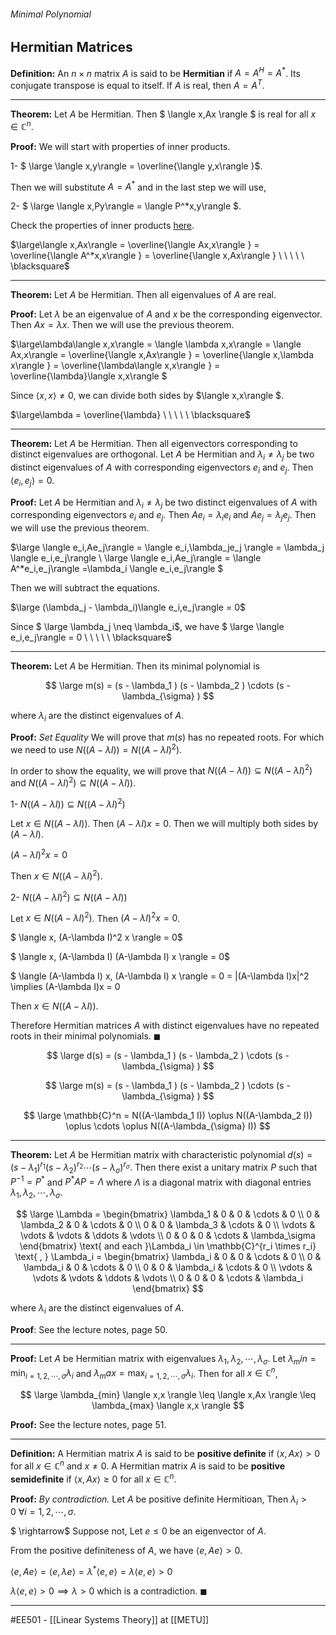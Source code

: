 ###### Minimal Polynomial ######
## Hermitian Matrices ##

**Definition:** An $n \times n$ matrix $A$ is said to be **Hermitian** if $A = A^H = A^*$. Its conjugate transpose is equal to itself. If $A$ is real, then $A = A^T$.

--------------------------------------------------------------------------------------------------------------
**Theorem:** Let $A$ be Hermitian. Then $ \langle x,Ax \rangle $ is real for all $x \in \mathbb{C}^n$.

**Proof:** We will start with properties of inner products.

1- $ \large \langle x,y\rangle  = \overline{\langle y,x\rangle }$. 

Then we will substitute $A = A^*$ 
and in the last step we will use,
 
2- $ \large \langle x,Py\rangle  = \langle P^*x,y\rangle $.

Check the properties of inner products [here](Inner-Product-Spaces.md).


$\large\langle x,Ax\rangle  = \overline{\langle Ax,x\rangle } = \overline{\langle A^*x,x\rangle } = \overline{\langle x,Ax\rangle } \ \ \ \ \ \blacksquare$ 

--------------------------------------------------------------------------------------------------------------
**Theorem:** Let $A$ be Hermitian. Then all eigenvalues of $A$ are real.

**Proof:** Let $\lambda$ be an eigenvalue of $A$ and $x$ be the corresponding eigenvector. Then $Ax = \lambda x$. Then we will use the previous theorem.

$\large\lambda\langle x,x\rangle  = \langle \lambda x,x\rangle  = \langle Ax,x\rangle  = \overline{\langle x,Ax\rangle } = \overline{\langle x,\lambda x\rangle } = \overline{\lambda\langle x,x\rangle } = \overline{\lambda}\langle x,x\rangle $

Since $\langle x,x\rangle  \neq 0$, we can divide both sides by $\langle x,x\rangle $.

$\large\lambda = \overline{\lambda} \ \ \ \ \ \blacksquare$ 

--------------------------------------------------------------------------------------------------------------
**Theorem:** Let $A$ be Hermitian. Then all eigenvectors corresponding to distinct eigenvalues are orthogonal. Let $A$ be Hermitian and $\lambda_i \neq \lambda_j$ be two distinct eigenvalues of $A$ with corresponding eigenvectors $e_i$ and $e_j$. Then $\langle e_i,e_j\rangle = 0$.

**Proof:** Let $A$ be Hermitian and $\lambda_i \neq \lambda_j$ be two distinct eigenvalues of $A$ with corresponding eigenvectors $e_i$ and $e_j$. Then $Ae_i = \lambda_i e_i$ and $Ae_j = \lambda_j e_j$. Then we will use the previous theorem.

$\large \langle e_i,Ae_j\rangle  = \langle e_i,\lambda_je_j \rangle  = \lambda_j \langle e_i,e_j\rangle  \\
\large \langle e_i,Ae_j\rangle  = \langle A^*e_i,e_j\rangle  =\lambda_i \langle e_i,e_j\rangle  $

Then we will subtract the equations.

$\large (\lambda_j - \lambda_i)\langle e_i,e_j\rangle  = 0$

Since $ \large \lambda_j \neq \lambda_i$, we have $ \large \langle e_i,e_j\rangle  = 0 \ \ \ \ \ \blacksquare$

--------------------------------------------------------------------------------------------------------------
**Theorem:** Let $A$ be Hermitian. Then its minimal polynomial is

$$ \large m(s) = (s - \lambda_1 ) (s - \lambda_2 ) \cdots (s - \lambda_{\sigma} ) $$

where $\lambda_i$ are the distinct eigenvalues of $A$.

**Proof:** _Set Equality_ We will prove that $m(s)$ has no repeated roots. For which we need to use $N((A-\lambda I)) = N((A-\lambda I)^2)$.

In order to show the equality, we will prove that $N((A-\lambda I)) \subseteq N((A-\lambda I)^2)$ and $N((A-\lambda I)^2) \subseteq N((A-\lambda I))$.

1- $N((A-\lambda I)) \subseteq N((A-\lambda I)^2)$

Let $x \in N((A-\lambda I))$. Then $(A-\lambda I) x = 0$. Then we will multiply both sides by $(A-\lambda I)$.

$(A-\lambda I)^2 x = 0$

Then $x \in N((A-\lambda I)^2)$.

2- $N((A-\lambda I)^2) \subseteq N((A-\lambda I))$

Let $x \in N((A-\lambda I)^2)$. Then $(A-\lambda I)^2 x = 0$. 

$ \langle x, (A-\lambda I)^2 x \rangle  = 0$

$ \langle  x, (A-\lambda I) (A-\lambda I) x \rangle  = 0$

$ \langle (A-\lambda I) x, (A-\lambda I) x \rangle  = 0 = \|(A-\lambda I)x\|^2 \implies (A-\lambda I)x = 0

Then $x \in N((A-\lambda I))$.

Therefore Hermitian matrices $A$ with distinct eigenvalues have no repeated roots in their minimal polynomials. $\blacksquare$

$$ \large d(s) = (s - \lambda_1 ) (s - \lambda_2 ) \cdots (s - \lambda_{\sigma} ) $$

$$ \large m(s) = (s - \lambda_1 ) (s - \lambda_2 ) \cdots (s - \lambda_{\sigma} ) $$

$$ \large \mathbb{C}^n = N((A-\lambda_1 I)) \oplus N((A-\lambda_2 I)) \oplus \cdots \oplus N((A-\lambda_{\sigma} I)) $$

--------------------------------------------------------------------------------------------------------------
**Theorem:** Let $A$ be Hermitian matrix with characteristic polynomial $d(s) = (s - \lambda_1 )^{r_1} (s - \lambda_2 )^{r_2} \cdots (s - \lambda_{\sigma} )^{r_{\sigma}}$. Then there exist a unitary matrix $P$ such that $P^{-1} = P^*$ and $P^*AP = \Lambda$ where $\Lambda$ is a diagonal matrix with diagonal entries $\lambda_1, \lambda_2, \cdots, \lambda_{\sigma}$. 

$$ \large \Lambda = \begin{bmatrix} \lambda_1 & 0 & 0 & \cdots & 0 \\ 0 & \lambda_2 & 0 & \cdots & 0 \\ 0 & 0 & \lambda_3 & \cdots & 0 \\ \vdots & \vdots & \vdots & \ddots & \vdots \\ 0 & 0 & 0 & \cdots & \lambda_\sigma \end{bmatrix} \text{ and each }\Lambda_i \in \mathbb{C}^{r_i \times r_i} \text{ , } \Lambda_i = \begin{bmatrix} \lambda_i & 0 & 0 & \cdots & 0 \\ 0 & \lambda_i & 0 & \cdots & 0 \\ 0 & 0 & \lambda_i & \cdots & 0 \\ \vdots & \vdots & \vdots & \ddots & \vdots \\ 0 & 0 & 0 & \cdots & \lambda_i \end{bmatrix} $$

where $\lambda_i$ are the distinct eigenvalues of $A$.

**Proof**: See the lecture notes, page 50.

--------------------------------------------------------------------------------------------------------------
**Proof:** Let $A$ be Hermitian matrix with eigenvalues $\lambda_1, \lambda_2, \cdots, \lambda_{\sigma}$. Let $\lambda_min = \min_{i=1,2,\cdots,\sigma} \lambda_i$ and $\lambda_max = \max_{i=1,2,\cdots,\sigma} \lambda_i$. Then for all $x \in \mathbb{C}^n$,

$$ \large \lambda_{min} \langle x,x \rangle \leq \langle x,Ax \rangle \leq \lambda_{max} \langle x,x \rangle $$

**Proof:** See the lecture notes, page 51.

--------------------------------------------------------------------------------------------------------------
**Definition:** A Hermitian matrix $A$ is said to be **positive definite** if $\langle x,Ax \rangle > 0$ for all $x \in \mathbb{C}^n$ and $x \neq 0$. A Hermitian matrix $A$ is said to be **positive semidefinite** if $\langle x,Ax \rangle \geq 0$ for all $x \in \mathbb{C}^n$.

**Proof:** _By contradiction._ Let $A$ be positive definite Hermitioan, Then $\lambda_i > 0 \ \forall i = 1,2,\cdots,\sigma$.

$ \rightarrow$ Suppose not, Let $e \leq 0$ be an eigenvector of $A$.

From the positive definiteness of $A$, we have $\langle e,Ae \rangle > 0$.

$\langle e,Ae \rangle = \langle e,\lambda e \rangle = \lambda^* \langle e,e \rangle =\lambda \langle e,e \rangle > 0$

$\lambda \langle e,e \rangle > 0 \implies \lambda > 0$ which is a contradiction. $\blacksquare$

--------------------------------------------------------------------------------------------------------------
#EE501 - [[Linear Systems Theory]] at [[METU]]